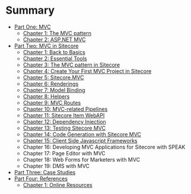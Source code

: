 # Summary

* [Part One: MVC](/Part-1--MVC/README.md)
    * [Chapter 1: The MVC pattern](/Part-1--MVC/Chapter-01--The-MVC-Pattern.md)
    * [Chapter 2: ASP.NET MVC](/Part-1--MVC/Chapter-02--ASP-NET-MVC.md)
* [Part Two: MVC in Sitecore](/Part-2--MVC-with-Sitecore/README.md)
    * [Chapter 1: Back to Basics](/Part-2--MVC-with-Sitecore/Chapter-01--Back-to-Basics.md)
    * [Chapter 2: Essential Tools](/part-2--mvc-with-sitecore/part-2--mvc-with-sitecore/chapter-02--essential-tools.md)
    * [Chapter 3: The MVC pattern in Sitecore](/Part-2--MVC-with-Sitecore/Chapter-03--The-MVC-Pattern-in-Sitecore.md)
    * [Chapter 4: Create Your First MVC Project in Sitecore](/Part-2--MVC-with-Sitecore/Chapter-04--First-MVC-Project.md)
    * [Chapter 5: Sitecore.MVC](/Part-2--MVC-with-Sitecore/Chapter-05--Sitecore-MVC.md)
    * [Chapter 6: Renderings](/Part-2--MVC-with-Sitecore/Chapter-06--Renderings.md)
    * [Chapter 7: Model Binding](/Part-2--MVC-with-Sitecore/Chapter-07--Model-Binding.md)
    * [Chapter 8: Helpers](/Part-2--MVC-with-Sitecore/Chapter-08--Helpers.md)
    * [Chapter 9: MVC Routes](/Part-2--MVC-with-Sitecore/Chapter-09--MVC-Routes.md)
    * [Chapter 10: MVC-related Pipelines](/Part-2--MVC-with-Sitecore/Chapter-10--MVC-Related-Pipelines.md)
    * [Chapter 11: Sitecore Item WebAPI](/Part-2--MVC-with-Sitecore/Chapter-11--Sitecore-Item-WebAPI.md)
    * [Chapter 12: Dependency Injection](/Part-2--MVC-with-Sitecore/Chapter-12--Dependency-Injection.md)
    * [Chapter 13: Testing Sitecore MVC](/Part-2--MVC-with-Sitecore/Chapter-13--Testing-Sitecore-MVC.md)
    * [Chapter 14: Code Generation with Sitecore MVC](/Part-2--MVC-with-Sitecore/Chapter-14--Code-Generation-with-Sitecore-MVC.md)
    * [Chapter 15: Client Side Javascript Frameworks](/part-2--mvc-with-sitecore/chapter-15--client-side-javascript-frameworks.md)
    * Chapter 16: Developing MVC Applications for Sitecore with SPEAK
    * Chapter 17: Page Editor with MVC
    * Chapter 18: Web Forms for Marketers with MVC
    * Chapter 19: DMS with MVC
* [Part Three: Case Studies](/Part-3--Case-Studies/README.md)
* [Part Four: References](/Part-4--References/README.md)
    * [Chapter 1: Online Resources](/Part-4--References/Chapter-1--Online-Resources.md)

